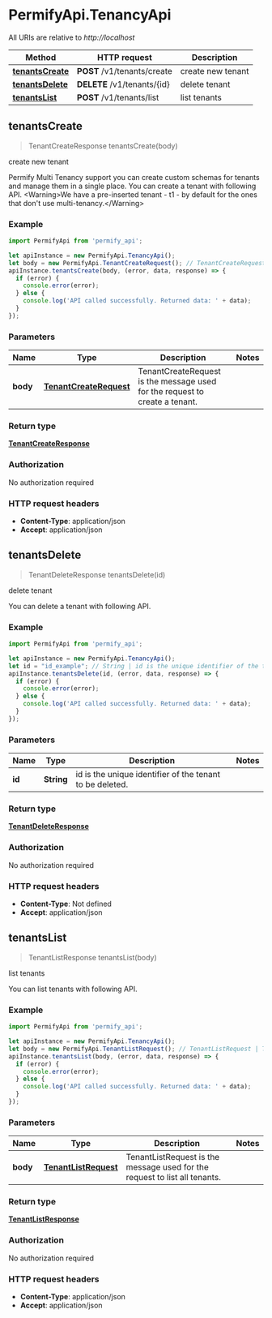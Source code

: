 # PermifyApi.TenancyApi

All URIs are relative to *http://localhost*

Method | HTTP request | Description
------------- | ------------- | -------------
[**tenantsCreate**](TenancyApi.md#tenantsCreate) | **POST** /v1/tenants/create | create new tenant
[**tenantsDelete**](TenancyApi.md#tenantsDelete) | **DELETE** /v1/tenants/{id} | delete tenant
[**tenantsList**](TenancyApi.md#tenantsList) | **POST** /v1/tenants/list | list tenants



## tenantsCreate

> TenantCreateResponse tenantsCreate(body)

create new tenant

Permify Multi Tenancy support you can create custom schemas for tenants and manage them in a single place. You can create a tenant with following API.  &lt;Warning&gt;We have a pre-inserted tenant - t1 - by default for the ones that don&#39;t use multi-tenancy.&lt;/Warning&gt;

### Example

```javascript
import PermifyApi from 'permify_api';

let apiInstance = new PermifyApi.TenancyApi();
let body = new PermifyApi.TenantCreateRequest(); // TenantCreateRequest | TenantCreateRequest is the message used for the request to create a tenant.
apiInstance.tenantsCreate(body, (error, data, response) => {
  if (error) {
    console.error(error);
  } else {
    console.log('API called successfully. Returned data: ' + data);
  }
});
```

### Parameters


Name | Type | Description  | Notes
------------- | ------------- | ------------- | -------------
 **body** | [**TenantCreateRequest**](TenantCreateRequest.md)| TenantCreateRequest is the message used for the request to create a tenant. | 

### Return type

[**TenantCreateResponse**](TenantCreateResponse.md)

### Authorization

No authorization required

### HTTP request headers

- **Content-Type**: application/json
- **Accept**: application/json


## tenantsDelete

> TenantDeleteResponse tenantsDelete(id)

delete tenant

You can delete a tenant with following API.

### Example

```javascript
import PermifyApi from 'permify_api';

let apiInstance = new PermifyApi.TenancyApi();
let id = "id_example"; // String | id is the unique identifier of the tenant to be deleted.
apiInstance.tenantsDelete(id, (error, data, response) => {
  if (error) {
    console.error(error);
  } else {
    console.log('API called successfully. Returned data: ' + data);
  }
});
```

### Parameters


Name | Type | Description  | Notes
------------- | ------------- | ------------- | -------------
 **id** | **String**| id is the unique identifier of the tenant to be deleted. | 

### Return type

[**TenantDeleteResponse**](TenantDeleteResponse.md)

### Authorization

No authorization required

### HTTP request headers

- **Content-Type**: Not defined
- **Accept**: application/json


## tenantsList

> TenantListResponse tenantsList(body)

list tenants

You can list tenants with following API.

### Example

```javascript
import PermifyApi from 'permify_api';

let apiInstance = new PermifyApi.TenancyApi();
let body = new PermifyApi.TenantListRequest(); // TenantListRequest | TenantListRequest is the message used for the request to list all tenants.
apiInstance.tenantsList(body, (error, data, response) => {
  if (error) {
    console.error(error);
  } else {
    console.log('API called successfully. Returned data: ' + data);
  }
});
```

### Parameters


Name | Type | Description  | Notes
------------- | ------------- | ------------- | -------------
 **body** | [**TenantListRequest**](TenantListRequest.md)| TenantListRequest is the message used for the request to list all tenants. | 

### Return type

[**TenantListResponse**](TenantListResponse.md)

### Authorization

No authorization required

### HTTP request headers

- **Content-Type**: application/json
- **Accept**: application/json

